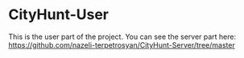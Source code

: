 # CityHunt-User
This is the user part of the project. You can see the server part here: https://github.com/nazeli-terpetrosyan/CityHunt-Server/tree/master

